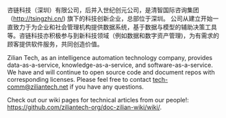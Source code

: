 咨链科技（深圳）有限公司，后并入世纪创元公司，是清智国际咨询集团（http://tsingzhi.cn/) 旗下的科技创新企业，总部位于深圳。
公司从建立开始一直致力于为企业和社会管理机构提供数据系统，基于数据与模型的辅助决策工具等。咨链科技亦积极参与到新科技领域（例如数据和数字资产管理)，为有需求的顾客提供软件服务，共同创造价值。

Zilian Tech, as an intelligence automation technology company, provides data-as-a-service, knowledge-as-a-service, and software-as-a-service.
We have and will continue to open source code and document repos with corresponding licenses. Please feel free to contact tech-comm@ziliantech.net if you have any questions.

Check out our wiki pages for technical articles from our people!: https://github.com/ziliantech-org/doc-zilian-wiki/wiki/.

